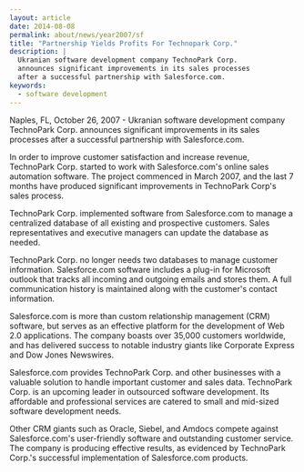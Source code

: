 ```yaml
---
layout: article
date: 2014-08-08
permalink: about/news/year2007/sf
title: "Partnership Yields Profits For Technopark Corp."
description: |
  Ukranian software development company TechnoPark Corp.
  announces significant improvements in its sales processes
  after a successful partnership with Salesforce.com.
keywords:
  - software development
---
```


Naples, FL, October 26, 2007 - Ukranian software development company TechnoPark Corp. announces 
significant improvements in its sales processes after a successful partnership with Salesforce.com.

In order to improve customer satisfaction and increase revenue, TechnoPark Corp. started to work 
with Salesforce.com's online sales automation software. The project commenced in March 2007, and the 
last 7 months have produced significant improvements in TechnoPark Corp's sales process.

TechnoPark Corp. implemented software from Salesforce.com to manage a centralized database of all 
existing and prospective customers. Sales representatives and executive managers can update the 
database as needed.

TechnoPark Corp. no longer needs two databases to manage customer information. Salesforce.com 
software includes a plug-in for Microsoft outlook that tracks all incoming and outgoing emails and 
stores them. A full communication history is maintained along with the customer's contact information.

Salesforce.com is more than custom relationship management (CRM) software, but serves as an 
effective platform for the development of Web 2.0 applications. The company boasts over 35,000 
customers worldwide, and has delivered success to notable industry giants like Corporate Express and 
Dow Jones Newswires.

Salesforce.com provides TechnoPark Corp. and other businesses with a valuable solution to handle 
important customer and sales data. TechnoPark Corp. is an upcoming leader in outsourced software 
development. Its affordable and professional services are catered to small and mid-sized software 
development needs.

Other CRM giants such as Oracle, Siebel, and Amdocs compete against Salesforce.com's user-friendly 
software and outstanding customer service. The company is producing effective results, as evidenced 
by TechnoPark Corp.'s successful implementation of Salesforce.com products.
